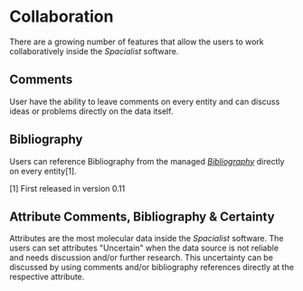 # Collaboration

There are a growing number of features that allow the users to work collaboratively inside the _Spacialist_ software.

## Comments

User have the ability to leave comments on every entity and can discuss ideas or problems directly on the data itself.


## Bibliography

Users can reference Bibliography from the managed [_Bibliography_](./bibliography.md) directly on every entity[1].

[1]  First released in version 0.11


## Attribute Comments, Bibliography & Certainty 

Attributes are the most molecular data inside the _Spacialist_ software. The users can set attributes "Uncertain" when the data source is not reliable and needs discussion and/or further research. This uncertainty can be discussed by using comments and/or bibliography references directly at the respective attribute.
